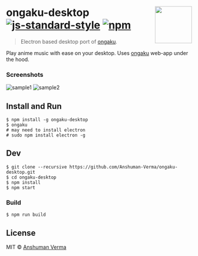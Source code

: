 # ongaku-desktop [<img src="https://rawgit.com/sindresorhus/awesome-electron/master/electron-logo.svg" align="right" width="100">](https://electron.atom.io/) [![js-standard-style](https://img.shields.io/badge/code%20style-standard-brightgreen.svg)](http://standardjs.com/) [![npm](https://img.shields.io/npm/dt/ongaku-desktop.svg)](https://www.npmjs.com/package/ongaku-desktop)

> Electron based desktop port of [ongaku](https://github.com/Anshuman-Verma/ongaku).

Play anime music with ease on your desktop. Uses [ongaku](https://github.com/anshumanv/ongaku) web-app under the hood.

### Screenshots

![sample1](https://user-images.githubusercontent.com/21009455/29402408-71be8202-8352-11e7-8464-96a94f049395.PNG)
![sample2](https://user-images.githubusercontent.com/21009455/29402450-96dd252a-8352-11e7-921c-7e30e3aab1ca.PNG)


## Install and Run

```
$ npm install -g ongaku-desktop
$ ongaku
# may need to install electron
# sudo npm install electron -g
```

## Dev

```
$ git clone --recursive https://github.com/Anshuman-Verma/ongaku-desktop.git
$ cd ongaku-desktop
$ npm install
$ npm start
```

### Build

```
$ npm run build
```

## License

MIT © [Anshuman Verma](https://twitter.com/Anshumaniac12)
